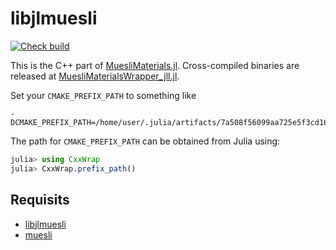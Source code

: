 # libjlmuesli
[![Check build](https://github.com/henrij22/libjlmuesli/actions/workflows/check_build.yml/badge.svg)](https://github.com/henrij22/libjlmuesli/actions/workflows/check_build.yml)

This is the C++ part of [MuesliMaterials.jl](https://github.com/henrij22/MuesliMaterials.jl).
Cross-compiled binaries are released at [MuesliMaterialsWrapper_jll.jl](https://github.com/henrij22/MuesliMaterialsWrapper_jll.jl).

Set your `CMAKE_PREFIX_PATH` to something like 

```
-DCMAKE_PREFIX_PATH=/home/user/.julia/artifacts/7a508f56099aa725e5f3cd1623d9a33e3787d163/
```

The path for `CMAKE_PREFIX_PATH` can be obtained from Julia using:

```julia
julia> using CxxWrap
julia> CxxWrap.prefix_path()
```

## Requisits

- [libjlmuesli](https://github.com/JuliaInterop/libcxxwrap-julia)
- [muesli](https://bitbucket.org/ignromero/muesli/src/master/)
